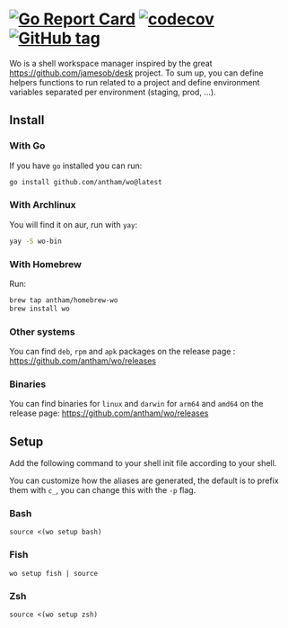 # [![Go Report Card](https://goreportcard.com/badge/github.com/antham/wo)](https://goreportcard.com/report/github.com/antham/wo) [![codecov](https://codecov.io/gh/antham/wo/graph/badge.svg?token=l5zT9434GU)](https://codecov.io/gh/antham/wo) [![GitHub tag](https://img.shields.io/github/tag/antham/wo.svg)]()

Wo is a shell workspace manager inspired by the great https://github.com/jamesob/desk project.
To sum up, you can define helpers functions to run related to a project and define environment variables separated per environment (staging, prod, ...).

## Install

### With Go

If you have `go` installed you can run:

``` sh
go install github.com/antham/wo@latest
```

### With Archlinux

You will find it on aur, run with `yay`:

``` sh
yay -S wo-bin
```

### With Homebrew

Run:

``` sh
brew tap antham/homebrew-wo
brew install wo
```

### Other systems

You can find `deb`, `rpm` and `apk` packages on the release page : https://github.com/antham/wo/releases

### Binaries

You can find binaries for `linux` and `darwin` for `arm64` and `amd64` on the release page: https://github.com/antham/wo/releases


## Setup

Add the following command to your shell init file according to your shell.

You can customize how the aliases are generated, the default is to prefix them with `c_`, you can change this with the `-p` flag.

### Bash

`source <(wo setup bash)`

### Fish

`wo setup fish | source`

### Zsh

`source <(wo setup zsh)`
